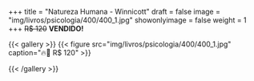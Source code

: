 +++
title = "Natureza Humana - Winnicott"
draft = false
image = "img/livros/psicologia/400/400_1.jpg"
showonlyimage = false
weight = 1
+++
<span class="sold">~~R$ 120~~</span> **VENDIDO!**

<!--more-->

{{< gallery >}}
{{< figure src="img/livros/psicologia/400/400_1.jpg" caption="🔥💖 R$ 120" >}}

{{< /gallery >}}

